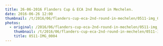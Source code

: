 ```yaml
---
title: 26-06-2016 Flanders Cup & ECA 2nd Round in Mechelen.
date: 2016-06-26 12:00
thumbnail: /t/2016/06/flanders-cup-eca-2nd-round-in-mechelen/0511-img_0004.jpg
photos:
  - original: /2016/06/flanders-cup-eca-2nd-round-in-mechelen/0511-img_0004.jpg
    thumbnail: /t/2016/06/flanders-cup-eca-2nd-round-in-mechelen/0511-img_0004.jpg
    title: 0511-IMG_0004
---
```

